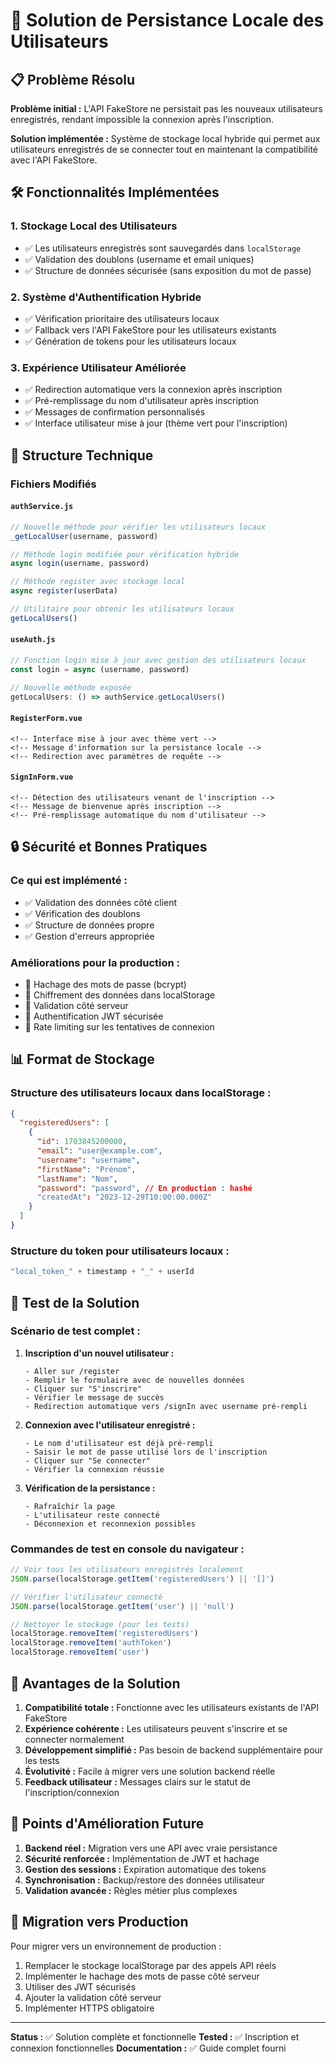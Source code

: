 # 🔧 Solution de Persistance Locale des Utilisateurs

## 📋 Problème Résolu

**Problème initial :** L'API FakeStore ne persistait pas les nouveaux utilisateurs enregistrés, rendant impossible la connexion après l'inscription.

**Solution implémentée :** Système de stockage local hybride qui permet aux utilisateurs enregistrés de se connecter tout en maintenant la compatibilité avec l'API FakeStore.

## 🛠️ Fonctionnalités Implémentées

### 1. Stockage Local des Utilisateurs
- ✅ Les utilisateurs enregistrés sont sauvegardés dans `localStorage`
- ✅ Validation des doublons (username et email uniques)
- ✅ Structure de données sécurisée (sans exposition du mot de passe)

### 2. Système d'Authentification Hybride
- ✅ Vérification prioritaire des utilisateurs locaux
- ✅ Fallback vers l'API FakeStore pour les utilisateurs existants
- ✅ Génération de tokens pour les utilisateurs locaux

### 3. Expérience Utilisateur Améliorée
- ✅ Redirection automatique vers la connexion après inscription
- ✅ Pré-remplissage du nom d'utilisateur après inscription
- ✅ Messages de confirmation personnalisés
- ✅ Interface utilisateur mise à jour (thème vert pour l'inscription)

## 🔧 Structure Technique

### Fichiers Modifiés

#### `authService.js`
```javascript
// Nouvelle méthode pour vérifier les utilisateurs locaux
_getLocalUser(username, password)

// Méthode login modifiée pour vérification hybride
async login(username, password)

// Méthode register avec stockage local
async register(userData)

// Utilitaire pour obtenir les utilisateurs locaux
getLocalUsers()
```

#### `useAuth.js`
```javascript
// Fonction login mise à jour avec gestion des utilisateurs locaux
const login = async (username, password)

// Nouvelle méthode exposée
getLocalUsers: () => authService.getLocalUsers()
```

#### `RegisterForm.vue`
```vue
<!-- Interface mise à jour avec thème vert -->
<!-- Message d'information sur la persistance locale -->
<!-- Redirection avec paramètres de requête -->
```

#### `SignInForm.vue`
```vue
<!-- Détection des utilisateurs venant de l'inscription -->
<!-- Message de bienvenue après inscription -->
<!-- Pré-remplissage automatique du nom d'utilisateur -->
```

## 🔒 Sécurité et Bonnes Pratiques

### Ce qui est implémenté :
- ✅ Validation des données côté client
- ✅ Vérification des doublons
- ✅ Structure de données propre
- ✅ Gestion d'erreurs appropriée

### Améliorations pour la production :
- 🔄 Hachage des mots de passe (bcrypt)
- 🔄 Chiffrement des données dans localStorage
- 🔄 Validation côté serveur
- 🔄 Authentification JWT sécurisée
- 🔄 Rate limiting sur les tentatives de connexion

## 📊 Format de Stockage

### Structure des utilisateurs locaux dans localStorage :
```json
{
  "registeredUsers": [
    {
      "id": 1703845200000,
      "email": "user@example.com",
      "username": "username",
      "firstName": "Prénom",
      "lastName": "Nom",
      "password": "password", // En production : hashé
      "createdAt": "2023-12-29T10:00:00.000Z"
    }
  ]
}
```

### Structure du token pour utilisateurs locaux :
```javascript
"local_token_" + timestamp + "_" + userId
```

## 🧪 Test de la Solution

### Scénario de test complet :

1. **Inscription d'un nouvel utilisateur :**
   ```
   - Aller sur /register
   - Remplir le formulaire avec de nouvelles données
   - Cliquer sur "S'inscrire"
   - Vérifier le message de succès
   - Redirection automatique vers /signIn avec username pré-rempli
   ```

2. **Connexion avec l'utilisateur enregistré :**
   ```
   - Le nom d'utilisateur est déjà pré-rempli
   - Saisir le mot de passe utilisé lors de l'inscription
   - Cliquer sur "Se connecter"
   - Vérifier la connexion réussie
   ```

3. **Vérification de la persistance :**
   ```
   - Rafraîchir la page
   - L'utilisateur reste connecté
   - Déconnexion et reconnexion possibles
   ```

### Commandes de test en console du navigateur :

```javascript
// Voir tous les utilisateurs enregistrés localement
JSON.parse(localStorage.getItem('registeredUsers') || '[]')

// Vérifier l'utilisateur connecté
JSON.parse(localStorage.getItem('user') || 'null')

// Nettoyer le stockage (pour les tests)
localStorage.removeItem('registeredUsers')
localStorage.removeItem('authToken')
localStorage.removeItem('user')
```

## 🚀 Avantages de la Solution

1. **Compatibilité totale :** Fonctionne avec les utilisateurs existants de l'API FakeStore
2. **Expérience cohérente :** Les utilisateurs peuvent s'inscrire et se connecter normalement
3. **Développement simplifié :** Pas besoin de backend supplémentaire pour les tests
4. **Évolutivité :** Facile à migrer vers une solution backend réelle
5. **Feedback utilisateur :** Messages clairs sur le statut de l'inscription/connexion

## 🎯 Points d'Amélioration Future

1. **Backend réel :** Migration vers une API avec vraie persistance
2. **Sécurité renforcée :** Implémentation de JWT et hachage
3. **Gestion des sessions :** Expiration automatique des tokens
4. **Synchronisation :** Backup/restore des données utilisateur
5. **Validation avancée :** Règles métier plus complexes

## 🔄 Migration vers Production

Pour migrer vers un environnement de production :

1. Remplacer le stockage localStorage par des appels API réels
2. Implémenter le hachage des mots de passe côté serveur
3. Utiliser des JWT sécurisés
4. Ajouter la validation côté serveur
5. Implémenter HTTPS obligatoire

---

**Status :** ✅ Solution complète et fonctionnelle
**Tested :** ✅ Inscription et connexion fonctionnelles
**Documentation :** ✅ Guide complet fourni
